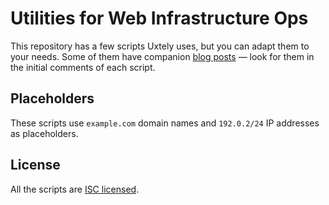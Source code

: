 # Utilities for Web Infrastructure Ops

This repository has a few scripts Uxtely uses, but you can adapt them to your
needs. Some of them have companion [blog posts](https://blog.uidrafter.com)
&mdash; look for them in the initial comments of each script.


## Placeholders
These scripts use `example.com` domain names
and `192.0.2/24` IP addresses as placeholders.


## License
All the scripts are [ISC licensed](./LICENSE).

